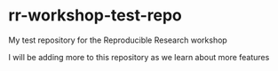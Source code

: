 # rr-workshop-test-repo
My test repository for the Reproducible Research workshop

I will be adding more to this repository as we learn about more features
